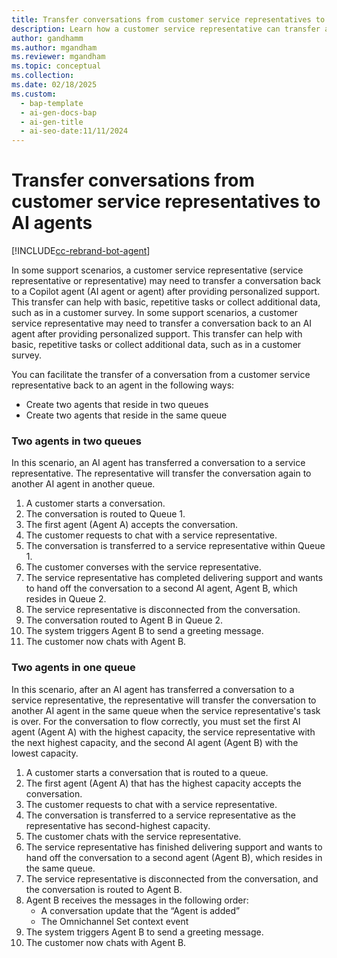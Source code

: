 ```yaml
---
title: Transfer conversations from customer service representatives to agents
description: Learn how a customer service representative can transfer a conversation back to an agent.
author: gandhamm
ms.author: mgandham
ms.reviewer: mgandham
ms.topic: conceptual
ms.collection:
ms.date: 02/18/2025
ms.custom:
  - bap-template
  - ai-gen-docs-bap
  - ai-gen-title
  - ai-seo-date:11/11/2024
---
```


# Transfer conversations from customer service representatives to AI agents

[!INCLUDE[cc-rebrand-bot-agent](../includes/cc-rebrand-bot-agent.md)]


In some support scenarios, a customer service representative (service representative or representative) may need to transfer a conversation back to a Copilot agent (AI agent or agent) after providing personalized support. This transfer can help with basic, repetitive tasks or collect additional data, such as in a customer survey.
In some support scenarios, a customer service representative may need to transfer a conversation back to an AI agent after providing personalized support. This transfer can help with basic, repetitive tasks or collect additional data, such as in a customer survey.

You can facilitate the transfer of a conversation from a customer service representative back to an agent in the following ways:

- Create two agents that reside in two queues
- Create two agents that reside in the same queue

### Two agents in two queues

In this scenario, an AI agent has transferred a conversation to a service representative. The representative will transfer the conversation again to another AI agent in another queue.

1. A customer starts a conversation.
2. The conversation is routed to Queue 1.
3. The first agent (Agent A) accepts the conversation.
4. The customer requests to chat with a service representative.
5. The conversation is transferred to a service representative within Queue 1.
6. The customer converses with the service representative.
7. The service representative has completed delivering support and wants to hand off the conversation to a second AI agent, Agent B, which resides in Queue 2.
8. The service representative is disconnected from the conversation.
9. The conversation routed to Agent B in Queue 2.
10. The system triggers Agent B to send a greeting message.
11. The customer now chats with Agent B.

### Two agents in one queue

In this scenario, after an AI agent has transferred a conversation to a service representative, the representative will transfer the conversation to another AI agent in the same queue when the service representative's task is over. For the conversation to flow correctly, you must set the first AI agent (Agent A) with the highest capacity, the service representative with the next highest capacity, and the second AI agent (Agent B) with the lowest capacity.

1. A customer starts a conversation that is routed to a queue.
2. The first agent (Agent A) that has the highest capacity accepts the conversation.
3. The customer requests to chat with a service representative.
4. The conversation is transferred to a service representative as the representative has second-highest capacity.
5. The customer chats with the service representative.
6. The service representative has finished delivering support and wants to hand off the conversation to a second agent (Agent B), which resides in the same queue.
7. The service representative is disconnected from the conversation, and the conversation is routed to Agent B.
8. Agent B receives the messages in the following order:
    - A conversation update that the “Agent is added”
    - The Omnichannel Set context event
9. The system triggers Agent B to send a greeting message.
10. The customer now chats with Agent B.